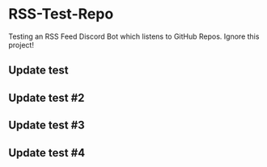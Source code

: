 # RSS-Test-Repo
Testing an RSS Feed Discord Bot which listens to GitHub Repos. Ignore this project!

Update test
--
Update test #2
--
Update test #3
--
Update test #4
--
